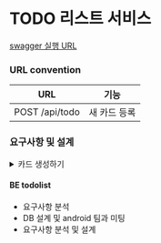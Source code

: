 # TODO 리스트 서비스


[swagger 실행 URL](http://localhost:8080/swagger-ui/index.html)

### URL convention

| URL                | 기능      |
|--------------------|---------|
| POST /api/todo     | 새 카드 등록 |


### 요구사항 및 설계

<details markdown="1">
<summary>카드 생성하기</summary>

#### 요구사항

- 사용자는 카드를 등록한다.
    - 카드 등록시에는 `해야할 일/하고있는 일/완료한 일` 중 하나를 선택하여, 제목과 내용을 입력한다.



#### 비즈니스 로직

- **POST /api/todo** 를 통해 요청 받는다
- 사용자 id, 제목, 내용을 전달 받는다.
- `검증` 각각의 값에 대한 null, 공백여부를 검증한다.
- `검증` 제목은 50글자 이하여야 한다.
- `검증` 내용은 500글자 이하여야 한다.
- 전달받은 데이터 검증 처리 후 todo_list_table DB 저장을 실행한다.
- 동일 작업을 todo_user_history_table 에도 등록 기록을 저장한다.


#### 비기능



</details>



#### BE todolist
- 요구사항 분석
- DB 설계 및 android 팀과 미팅
- 요구사항 분석 및 설계









